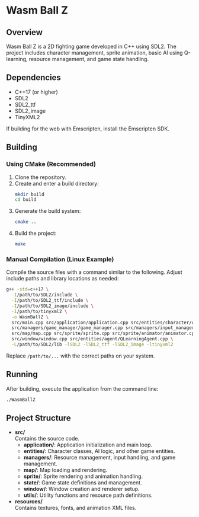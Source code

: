# Wasm Ball Z

## Overview

Wasm Ball Z is a 2D fighting game developed in C++ using SDL2. The project includes character management, sprite animation, basic AI using Q-learning, resource management, and game state handling.

## Dependencies

- C++17 (or higher)
- SDL2
- SDL2_ttf
- SDL2_image
- TinyXML2

If building for the web with Emscripten, install the Emscripten SDK.

## Building

### Using CMake (Recommended)

1. Clone the repository.
2. Create and enter a build directory:
   ```bash
   mkdir build
   cd build
   ```
3. Generate the build system:
   ```bash
   cmake ..
   ```
4. Build the project:
   ```bash
   make
   ```

### Manual Compilation (Linux Example)

Compile the source files with a command similar to the following. Adjust include paths and library locations as needed:

```bash
g++ -std=c++17 \
  -I/path/to/SDL2/include \
  -I/path/to/SDL2_ttf/include \
  -I/path/to/SDL2_image/include \
  -I/path/to/tinyxml2 \
  -o WasmBallZ \
  src/main.cpp src/application/application.cpp src/entities/character/character.cpp src/entities/character/ai_character.cpp \
  src/managers/game_manager/game_manager.cpp src/managers/input_manager/input_manager.cpp \
  src/map/map.cpp src/sprite/sprite.cpp src/sprite/animator/animator.cpp \
  src/window/window.cpp src/entities/agent/QLearningAgent.cpp \
  -L/path/to/SDL2/lib -lSDL2 -lSDL2_ttf -lSDL2_image -ltinyxml2
```

Replace `/path/to/...` with the correct paths on your system.

## Running

After building, execute the application from the command line:

```bash
./WasmBallZ
```

## Project Structure

- **src/**  
  Contains the source code.
  - **application/**: Application initialization and main loop.
  - **entities/**: Character classes, AI logic, and other game entities.
  - **managers/**: Resource management, input handling, and game management.
  - **map/**: Map loading and rendering.
  - **sprite/**: Sprite rendering and animation handling.
  - **state/**: Game state definitions and management.
  - **window/**: Window creation and renderer setup.
  - **utils/**: Utility functions and resource path definitions.
- **resources/**  
  Contains textures, fonts, and animation XML files.
